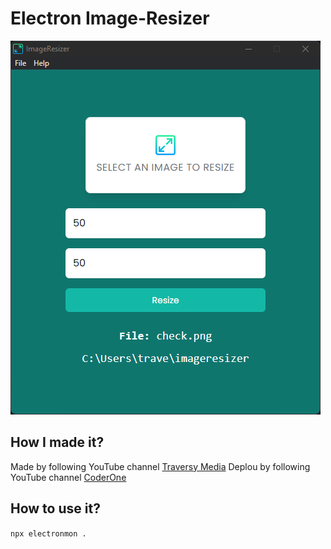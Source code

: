 # Electron Image-Resizer
![this is an image](https://github.com/newman-afk/electron/blob/master/assets/screen.png)
## How I made it?
Made by following YouTube channel [Traversy Media](https://youtu.be/ML743nrkMHw)
Deplou by following YouTube channel [CoderOne](https://youtu.be/ZApVu8rFlgw)
## How to use it?
```npx electronmon .```
